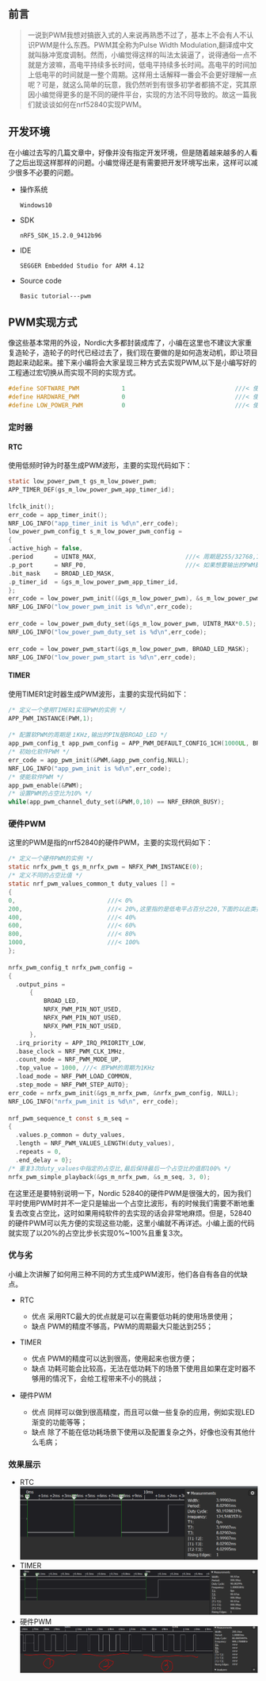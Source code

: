 ## 前言
>一说到PWM我想对搞嵌入式的人来说再熟悉不过了，基本上不会有人不认识PWM是什么东西。PWM其全称为Pulse Width Modulation,翻译成中文就叫脉冲宽度调制。然而，小编觉得这样的叫法太装逼了，说得通俗一点不就是方波嘛，高电平持续多长时间，低电平持续多长时间。高电平的时间加上低电平的时间就是一整个周期。这样用土话解释一番会不会更好理解一点呢？可是，就这么简单的玩意，我仍然听到有很多初学者都搞不定，究其原因小编觉得更多的是不同的硬件平台，实现的方法不同导致的。故这一篇我们就谈谈如何在nrf52840实现PWM。

## 开发环境
在小编过去写的几篇文章中，好像并没有指定开发环境，但是随着越来越多的人看了之后出现这样那样的问题。小编觉得还是有需要把开发环境写出来，这样可以减少很多不必要的问题。
- 操作系统
   ```
   Windows10
   ```
- SDK
   ```
   nRF5_SDK_15.2.0_9412b96
   ```
- IDE
   ```
   SEGGER Embedded Studio for ARM 4.12
   ```
- Source code
   ```
   Basic tutorial---pwm
   ```
 
## PWM实现方式
像这些基本常用的外设，Nordic大多都封装成库了，小编在这里也不建议大家重复造轮子，造轮子的时代已经过去了，我们现在要做的是如何造发动机，即让项目跑起来动起来。接下来小编将会大家呈现三种方式去实现PWM,以下是小编写好的工程通过宏切换从而实现不同的实现方式。
```c
#define SOFTWARE_PWM            1                               ///< 使用硬件定时器产生PWM波形
#define HARDWARE_PWM            0                               ///< 使用硬件的PWM产生PWM波形
#define LOW_POWER_PWM           0                               ///< 使用RTC(32768Hz)产生PWM波形
```

### 定时器
#### RTC
使用低频时钟为时基生成PWM波形，主要的实现代码如下：
```c
static low_power_pwm_t gs_m_low_power_pwm;
APP_TIMER_DEF(gs_m_low_power_pwm_app_timer_id);

lfclk_init();
err_code = app_timer_init();
NRF_LOG_INFO("app_timer_init is %d\n",err_code);
low_power_pwm_config_t s_m_low_power_pwm_config = 
{
.active_high = false,
.period      = UINT8_MAX,                         ///< 周期是255/32768,125Hz
.p_port      = NRF_P0,                            ///< 如果想要输出的PWM脚是P1，则此处要填充NRF_P1
.bit_mask    = BROAD_LED_MASK,
.p_timer_id  = &gs_m_low_power_pwm_app_timer_id,
};
err_code = low_power_pwm_init((&gs_m_low_power_pwm), &s_m_low_power_pwm_config, NULL);    
NRF_LOG_INFO("low_power_pwm_init is %d\n",err_code);

err_code = low_power_pwm_duty_set(&gs_m_low_power_pwm, UINT8_MAX*0.5);                                                 
NRF_LOG_INFO("low_power_pwm_duty_set is %d\n",err_code);

err_code = low_power_pwm_start(&gs_m_low_power_pwm, BROAD_LED_MASK);
NRF_LOG_INFO("low_power_pwm_start is %d\n",err_code);
```
#### TIMER
使用TIMER1定时器生成PWM波形，主要的实现代码如下：
```c
/* 定义一个使用TIMER1实现PWM的实例 */
APP_PWM_INSTANCE(PWM,1);

/* 配置软PWM的周期是１KHz,输出的PIN是BROAD_LED */
app_pwm_config_t app_pwm_config = APP_PWM_DEFAULT_CONFIG_1CH(1000UL, BROAD_LED);
/* 初始化软件PWM */
err_code = app_pwm_init(&PWM,&app_pwm_config,NULL);
NRF_LOG_INFO("app_pwm_init is %d\n",err_code);
/* 使能软件PWM */
app_pwm_enable(&PWM);
/* 设置PWM的占空比为10% */
while(app_pwm_channel_duty_set(&PWM,0,10) == NRF_ERROR_BUSY);
```
### 硬件PWM
这里的PWM是指的nrf52840的硬件PWM，主要的实现代码如下：
```c
/* 定义一个硬件PWM的实例 */
static nrfx_pwm_t gs_m_nrfx_pwm = NRFX_PWM_INSTANCE(0);
/* 定义不同的占空比值 */
static nrf_pwm_values_common_t duty_values [] = 
{
0,                          ///< 0% 
200,                        ///< 20%,这里指的是低电平占百分之20,下面的以此类推
400,                        ///< 40%
600,                        ///< 60%    
800,                        ///< 80%
1000,                       ///< 100%
};

nrfx_pwm_config_t nrfx_pwm_config =
{
  .output_pins =
      {
          BROAD_LED,
          NRFX_PWM_PIN_NOT_USED,
          NRFX_PWM_PIN_NOT_USED,
          NRFX_PWM_PIN_NOT_USED,
      },
  .irq_priority = APP_IRQ_PRIORITY_LOW,
  .base_clock = NRF_PWM_CLK_1MHz,
  .count_mode = NRF_PWM_MODE_UP,
  .top_value = 1000, ///< 即PWM的周期为1KHz
  .load_mode = NRF_PWM_LOAD_COMMON,
  .step_mode = NRF_PWM_STEP_AUTO};
err_code = nrfx_pwm_init(&gs_m_nrfx_pwm, &nrfx_pwm_config, NULL);
NRF_LOG_INFO("nrfx_pwm_init is %d\n", err_code);

nrf_pwm_sequence_t const s_m_seq =
{
  .values.p_common = duty_values,
  .length = NRF_PWM_VALUES_LENGTH(duty_values),
  .repeats = 0,
  .end_delay = 0};
/* 重复3次duty_values中指定的占空比,最后保持最后一个占空比的值即100% */
nrfx_pwm_simple_playback(&gs_m_nrfx_pwm, &s_m_seq, 3, 0);
```
在这里还是要特别说明一下，Nordic 52840的硬件PWM是很强大的，因为我们平时使用PWM时并不一定只是输出一个占空比波形，有的时候我们需要不断地重复去改变占空比，这时如果用纯软件的去实现的话会非常地麻烦。但是，52840的硬件PWM可以先方便的实现这些功能，这里小编就不再详述。小编上面的代码就实现了以20%的占空比步长实现0%~100%且重复3次。

### 优与劣
小编上次讲解了如何用三种不同的方式生成PWM波形，他们各自有各自的优缺点。
- RTC
  - 优点
    采用RTC最大的优点就是可以在需要低功耗的使用场景使用；
  - 缺点
    PWM的精度不够高，PWM的周期最大只能达到255；

- TIMER
  - 优点
    PWM的精度可以达到很高，使用起来也很方便；
  - 缺点
    功耗可能会比较高，无法在低功耗下的场景下使用且如果在定时器不够用的情况下，会给工程带来不小的挑战；
  
- 硬件PWM
  - 优点
    同样可以做到很高精度，而且可以做一些复杂的应用，例如实现LED渐变的功能等等；
  - 缺点
    除了不能在低功耗场景下使用以及配置复杂之外，好像也没有其他什么毛病；
  
### 效果展示
- RTC
 ![](the%20releated%20pics%20about%20tutorials/PWM_FOR_RTC.png)
- TIMER
 ![](the%20releated%20pics%20about%20tutorials/PWM_FOR_TIMER.png)
- 硬件PWM
 ![](the%20releated%20pics%20about%20tutorials/PWM_FOR_HARDWARE_PWM.png)
